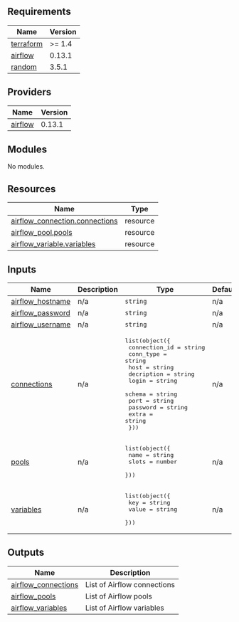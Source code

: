 <!-- BEGIN_TF_DOCS -->
## Requirements

| Name | Version |
|------|---------|
| <a name="requirement_terraform"></a> [terraform](#requirement\_terraform) | >= 1.4 |
| <a name="requirement_airflow"></a> [airflow](#requirement\_airflow) | 0.13.1 |
| <a name="requirement_random"></a> [random](#requirement\_random) | 3.5.1 |

## Providers

| Name | Version |
|------|---------|
| <a name="provider_airflow"></a> [airflow](#provider\_airflow) | 0.13.1 |

## Modules

No modules.

## Resources

| Name | Type |
|------|------|
| [airflow_connection.connections](https://registry.terraform.io/providers/DrFaust92/airflow/0.13.1/docs/resources/connection) | resource |
| [airflow_pool.pools](https://registry.terraform.io/providers/DrFaust92/airflow/0.13.1/docs/resources/pool) | resource |
| [airflow_variable.variables](https://registry.terraform.io/providers/DrFaust92/airflow/0.13.1/docs/resources/variable) | resource |

## Inputs

| Name | Description | Type | Default | Required |
|------|-------------|------|---------|:--------:|
| <a name="input_airflow_hostname"></a> [airflow\_hostname](#input\_airflow\_hostname) | n/a | `string` | n/a | yes |
| <a name="input_airflow_password"></a> [airflow\_password](#input\_airflow\_password) | n/a | `string` | n/a | yes |
| <a name="input_airflow_username"></a> [airflow\_username](#input\_airflow\_username) | n/a | `string` | n/a | yes |
| <a name="input_connections"></a> [connections](#input\_connections) | n/a | <pre>list(object({<br>    connection_id = string<br>    conn_type     = string<br>    host          = string<br>    decription    = string<br>    login         = string<br>    schema        = string<br>    port          = string<br>    password      = string<br>    extra         = string<br>  }))</pre> | n/a | yes |
| <a name="input_pools"></a> [pools](#input\_pools) | n/a | <pre>list(object({<br>    name  = string<br>    slots = number<br>  }))</pre> | n/a | yes |
| <a name="input_variables"></a> [variables](#input\_variables) | n/a | <pre>list(object({<br>    key   = string<br>    value = string<br>  }))</pre> | n/a | yes |

## Outputs

| Name | Description |
|------|-------------|
| <a name="output_airflow_connections"></a> [airflow\_connections](#output\_airflow\_connections) | List of Airflow connections |
| <a name="output_airflow_pools"></a> [airflow\_pools](#output\_airflow\_pools) | List of Airflow pools |
| <a name="output_airflow_variables"></a> [airflow\_variables](#output\_airflow\_variables) | List of Airflow variables |
<!-- END_TF_DOCS -->
